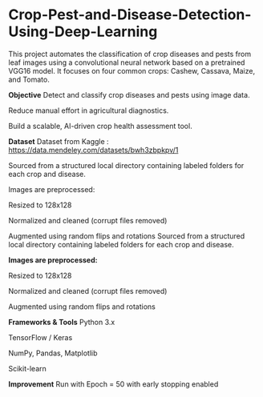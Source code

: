# Crop-Pest-and-Disease-Detection-Using-Deep-Learning
This project automates the classification of crop diseases and pests from leaf images using a convolutional neural network based on a pretrained VGG16 model. It focuses on four common crops: Cashew, Cassava, Maize, and Tomato.

**Objective**
Detect and classify crop diseases and pests using image data.

Reduce manual effort in agricultural diagnostics.

Build a scalable, AI-driven crop health assessment tool.

**Dataset**
Dataset from Kaggle : https://data.mendeley.com/datasets/bwh3zbpkpv/1

Sourced from a structured local directory containing labeled folders for each crop and disease.

Images are preprocessed:

Resized to 128x128

Normalized and cleaned (corrupt files removed)

Augmented using random flips and rotations
Sourced from a structured local directory containing labeled folders for each crop and disease.

**Images are preprocessed:**

Resized to 128x128

Normalized and cleaned (corrupt files removed)

Augmented using random flips and rotations


**Frameworks & Tools**
Python 3.x

TensorFlow / Keras

NumPy, Pandas, Matplotlib

Scikit-learn

**Improvement**
Run with Epoch = 50 with early stopping enabled
